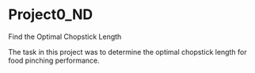# Project0_ND
Find the Optimal Chopstick Length

The task in this project was to determine the optimal chopstick length for food pinching performance.
